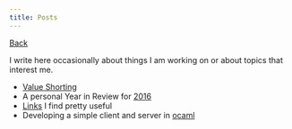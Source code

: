 ```yaml
---  
title: Posts
--- 
```


[Back](/)

I write here occasionally about things I am working on or about topics that interest me.

- <a href="value-shorting.html" target="_blank">Value Shorting</a>
- A personal Year in Review for <a href="year_in_review_16.html" target="_blank">2016</a>
- <a href="links.html" target="_blank">Links</a> I find pretty useful
- Developing a simple client and server in <a href="ocaml_server.html" target="_blank">ocaml</a>

